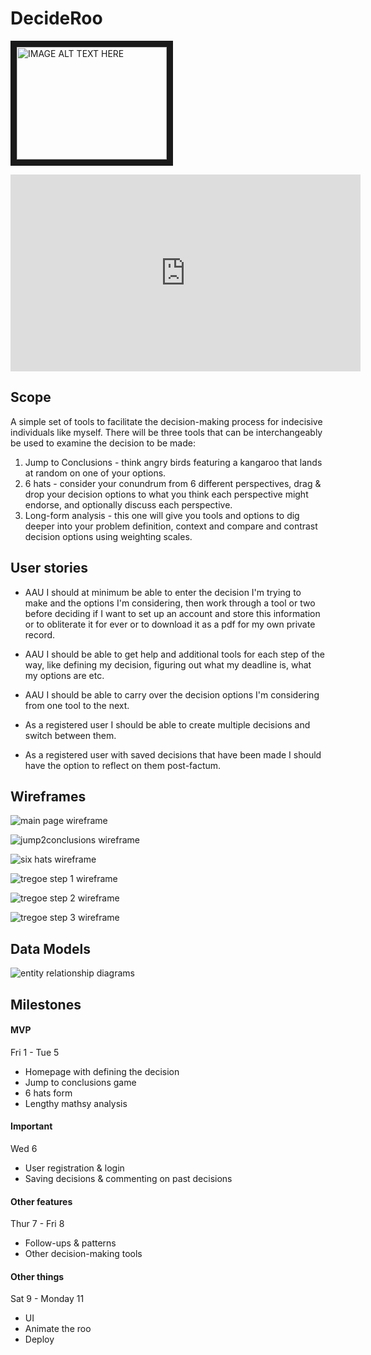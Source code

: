 # DecideRoo

<a href="http://www.youtube.com/watch?feature=player_embedded&v=YOUTUBE_VIDEO_ID_HERE
" target="_blank"><img src="http://img.youtube.com/vi/YOUTUBE_VIDEO_ID_HERE/0.jpg" 
alt="IMAGE ALT TEXT HERE" width="240" height="180" border="10" /></a>

<iframe width="560" height="315" src="https://www.youtube.com/embed/Qiw3vVy_eN8" frameborder="0" allow="accelerometer; autoplay; encrypted-media; gyroscope; picture-in-picture" allowfullscreen></iframe>

## Scope

A simple set of tools to facilitate the decision-making process for indecisive individuals like myself. There will be three tools that can be interchangeably be used to examine the decision to be made:

1. Jump to Conclusions - think angry birds featuring a kangaroo that lands at random on one of your options.
2. 6 hats - consider your conundrum from 6 different perspectives, drag & drop your decision options to what you think each perspective might endorse, and optionally discuss each perspective.
3. Long-form analysis - this one will give you tools and options to dig deeper into your problem definition, context and compare and contrast decision options using weighting scales.

## User stories

- AAU I should at minimum be able to enter the decision I'm trying to make and the options I'm considering, then work through a tool or two before deciding if I want to set up an account and store this information or to obliterate it for ever or to download it as a pdf for my own private record.

- AAU I should be able to get help and additional tools for each step of the way, like defining my decision, figuring out what my deadline is, what my options are etc.

- AAU I should be able to carry over the decision options I'm considering from one tool to the next. 

- As a registered user I should be able to create multiple decisions and switch between them.

- As a registered user with saved decisions that have been made I should have the option to reflect on them post-factum.

## Wireframes

![main page wireframe](readme/problemdefinition.jpeg)

![jump2conclusions wireframe](readme/jump2conclusions.jpeg)

![six hats wireframe](readme/6hats.png)

![tregoe step 1 wireframe](readme/tregoe1.jpeg)

![tregoe step 2 wireframe](readme/tregoe2.png)

![tregoe step 3 wireframe](readme/tregoe3.jpeg)

## Data Models

![entity relationship diagrams](readme/ERD.svg)

## Milestones

#### MVP
Fri 1 - Tue 5
- Homepage with defining the decision
- Jump to conclusions game
- 6 hats form
- Lengthy mathsy analysis

#### Important
Wed 6
- User registration & login
- Saving decisions & commenting on past decisions

#### Other features
Thur 7 - Fri 8
- Follow-ups & patterns
- Other decision-making tools

#### Other things
Sat 9 - Monday 11
- UI
- Animate the roo
- Deploy
